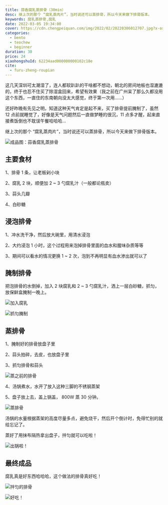 ```yaml
---
title: 蒜香腐乳蒸排骨（30min）
desc: 继上次的那个 “腐乳蒸肉片”，当时说还可以蒸排骨，所以今天来做下排骨版本。
keywords: 腐乳蒸排骨,腐乳
date: 2022-03-05 19:34:00
cover: https://cdn.chengpeiquan.com/img/2022/02/20220306012707.jpg?x-oss-process=image/interlace,1
categories:
  - bento
  - teochew
  - beginner
duration: 30
price: 24
xiaohongshuId: 62234aad000000000102c18e
cite:
  - furu-zheng-roupian
---
```


这几天深圳可太潮湿了，连人都软趴趴的干啥都不想动，朝北的房间地板也湿漉漉的，终于也忍不住买了除湿盒回来，希望有效果（我之前在广州呆了那么久都没用这个东西，一直住的东南朝向没太大感觉，终于第一次用……）

还好昨晚有先见之明，知道这种天气肯定是起不来，买了排骨提前腌制了，虽然 12 点前就睡觉了，好像是天气问题然后一直做梦睡的很沉，11 点多才醒，起来直接煮饭倒也不耽误午餐哈哈哈…

继上次的那个 “腐乳蒸肉片”，当时说还可以蒸排骨，所以今天来做下排骨版本。

![成品图：蒜香腐乳蒸排骨](https://cdn.chengpeiquan.com/img/2022/02/20220306012723.jpg?x-oss-process=image/interlace,1)

## 主要食材

1、排骨 1 条，让老板剁小块

2、腐乳 2 块，顺便加 2 ~ 3 勺腐乳汁（一般都论瓶卖）

3、蒜头几瓣

4、白砂糖

## 浸泡排骨

1、冲水洗干净，然后放大碗里，用清水浸泡

2、大约浸泡 1 小时，这个过程用来泡掉排骨里面的血水和腥味杂质等等

3、期间可以看水的情况更换 1 ~ 2 次，泡到不再明显有血水渗出就可以了

## 腌制排骨

把泡排骨的水倒掉，加入 2 块腐乳和 2 ~ 3 勺腐乳汁，洒上一层白砂糖，抓匀，放保鲜盒腌制一晚上。

![加入腐乳](https://cdn.chengpeiquan.com/img/2022/02/20220306012717.jpg?x-oss-process=image/interlace,1)

![抓匀腌制](https://cdn.chengpeiquan.com/img/2022/02/20220306012718.jpg?x-oss-process=image/interlace,1)

## 蒸排骨

1、腌制好的排骨放盘子里

2、蒜头拍碎，去皮，也放盘子里

3、抓匀排骨和蒜头

![蒸之前的排骨](https://cdn.chengpeiquan.com/img/2022/02/20220306012719.jpg?x-oss-process=image/interlace,1)

4、汤锅煮水，水开了放入这种三脚的不锈钢蒸架

5、盘子放上去，盖上锅盖， 800W 蒸 30 分钟。

![蒸排骨](https://cdn.chengpeiquan.com/img/2022/02/20220306012720.jpg?x-oss-process=image/interlace,1)

汤锅的水量根据蒸架的高度尽量多点，避免烧干，然后开个倒计时，免得忙别的就给忘记了。

蒸好了用抹布隔热拿出盘子，拌匀就可以吃啦！

![出锅啦！](https://cdn.chengpeiquan.com/img/2022/02/20220306012721.jpg?x-oss-process=image/interlace,1)

## 最终成品

腐乳真是好东西哈哈哈，这个做法的排骨真好吃！

![拌匀的排骨](https://cdn.chengpeiquan.com/img/2022/02/20220306012722.jpg?x-oss-process=image/interlace,1)

![好吃！](https://cdn.chengpeiquan.com/img/2022/02/20220306012724.jpg?x-oss-process=image/interlace,1)
